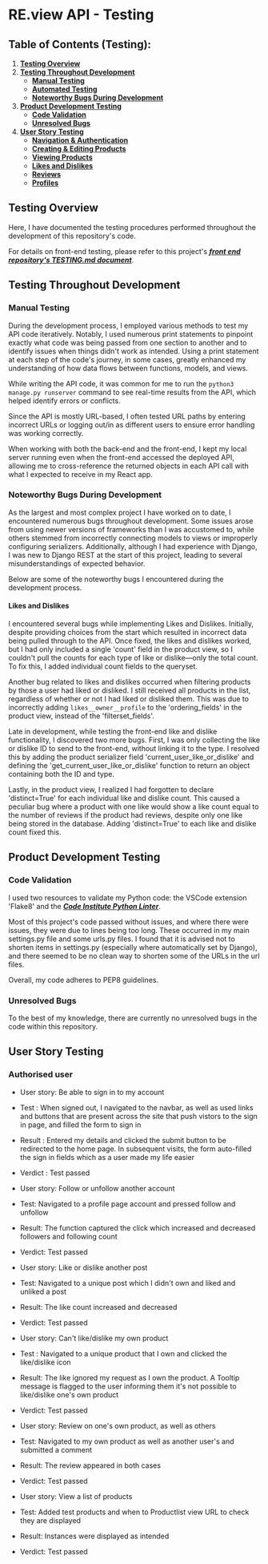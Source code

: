 # **RE.view API - Testing**

## **Table of Contents (Testing):**

1. [**Testing Overview**](#testing-overview)
1. [**Testing Throughout Development**](#testing-throughout-development)
   - [**Manual Testing**](#manual-testing)
   - [**Automated Testing**](#automated-testing)
   - [**Noteworthy Bugs During Development**](#noteworthy-bugs-during-development)
1. [**Product Development Testing**](#product-development-testing)
   - [**Code Validation**](#code-validation)
   - [**Unresolved Bugs**](#unresolved-bugs)
1. [**User Story Testing**](#user-story-testing)
   - [**Navigation & Authentication**](#user-stories-navigation--authentication)
   - [**Creating & Editing Products**](#user-stories-creating--editing-products)
   - [**Viewing Products**](#user-stories-viewing-products)
   - [**Likes and Dislikes**](#user-stories-likes-and-dislikes)
   - [**Reviews**](#user-stories-reviews)
   - [**Profiles**](#user-stories-profiles)

## **Testing Overview**

Here, I have documented the testing procedures performed throughout the development of this repository's code.

For details on front-end testing, please refer to this project's [**_front end repository's TESTING.md document_**](https://github.com/emmacadavra/RE.view-react/blob/main/TESTING.md).

## **Testing Throughout Development**

### **Manual Testing**

During the development process, I employed various methods to test my API code iteratively. Notably, I used numerous print statements to pinpoint exactly what code was being passed from one section to another and to identify issues when things didn't work as intended. Using a print statement at each step of the code's journey, in some cases, greatly enhanced my understanding of how data flows between functions, models, and views.

While writing the API code, it was common for me to run the `python3 manage.py runserver` command to see real-time results from the API, which helped identify errors or conflicts.

Since the API is mostly URL-based, I often tested URL paths by entering incorrect URLs or logging out/in as different users to ensure error handling was working correctly.

When working with both the back-end and the front-end, I kept my local server running even when the front-end accessed the deployed API, allowing me to cross-reference the returned objects in each API call with what I expected to receive in my React app.


### **Noteworthy Bugs During Development**

As the largest and most complex project I have worked on to date, I encountered numerous bugs throughout development. Some issues arose from using newer versions of frameworks than I was accustomed to, while others stemmed from incorrectly connecting models to views or improperly configuring serializers. Additionally, although I had experience with Django, I was new to Django REST at the start of this project, leading to several misunderstandings of expected behavior.


Below are some of the noteworthy bugs I encountered during the development process.



#### Likes and Dislikes

I encountered several bugs while implementing Likes and Dislikes. Initially, despite providing choices from the start which resulted in incorrect data being pulled through to the API. Once fixed, the likes and dislikes worked, but I had only included a single 'count' field in the product view, so I couldn't pull the counts for each type of like or dislike—only the total count. To fix this, I added individual count fields to the queryset.

Another bug related to likes and dislikes occurred when filtering products by those a user had liked or disliked. I still received all products in the list, regardless of whether or not I had liked or disliked them. This was due to incorrectly adding `likes__owner__profile` to the 'ordering_fields' in the product view, instead of the 'filterset_fields'.

Late in development, while testing the front-end like and dislike functionality, I discovered two more bugs. First, I was only collecting the like or dislike ID to send to the front-end, without linking it to the type. I resolved this by adding the product serializer field 'current_user_like_or_dislike' and defining the 'get_current_user_like_or_dislike' function to return an object containing both the ID and type.

Lastly, in the product view, I realized I had forgotten to declare 'distinct=True' for each individual like and dislike count. This caused a peculiar bug where a product with one like would show a like count equal to the number of reviews if the product had reviews, despite only one like being stored in the database. Adding 'distinct=True' to each like and dislike count fixed this.

## **Product Development Testing**

### **Code Validation**

I used two resources to validate my Python code: the VSCode extension 'Flake8' and the [**_Code Institute Python Linter_**](https://pep8ci.herokuapp.com/#).

Most of this project's code passed without issues, and where there were issues, they were due to lines being too long. These occurred in my main settings.py file and some urls.py files. I found that it is advised not to shorten items in settings.py (especially where automatically set by Django), and there seemed to be no clean way to shorten some of the URLs in the url files.

Overall, my code adheres to PEP8 guidelines.

### **Unresolved Bugs**

To the best of my knowledge, there are currently no unresolved bugs in the code within this repository.

## **User Story Testing**
### Authorised user

- User story: Be able to sign in to my account
- Test : When signed out, I navigated to the navbar, as well as used links and buttons that are present across the site that push vistors to the sign in page, and filled the form to sign in
- Result : Entered my details and clicked the submit button to be redirected to the  home page. In subsequent visits, the form auto-filled the sign in fields which as a user made my life easier
- Verdict : Test passed


- User story: Follow or unfollow another account
- Test: Navigated to a profile page account and pressed follow and unfollow
- Result: The function captured the click which increased and decreased followers and following count 
- Verdict: Test passed

- User story: Like or dislike another post
- Test: Navigated to a unique post which I didn't own and liked and unliked a post
- Result: The like count increased and decreased
- Verdict: Test passed


- User story: Can't like/dislike my own product
- Test : Navigated to a unique product that I own and clicked the like/dislike icon
- Result: The like ignored my request as I own the product. A Tooltip message is flagged to the user informing them it's not possible to like/dislike one's own product
- Verdict: Test passed

- User story: Review on one's own product, as well as others
- Test: Navigated to my own product as well as another user's and submitted a comment
- Result: The review appeared in both cases
- Verdict: Test passed


- User story: View a list of products
- Test: Added test products and when to Productlist view URL to check they are displayed
- Result: Instances were displayed as intended
- Verdict: Test passed

